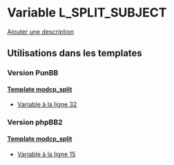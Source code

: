 # Variable L_SPLIT_SUBJECT
[Ajouter une description](https://fa-tvars.appspot.com/var/L_SPLIT_SUBJECT)

## Utilisations dans les templates

### Version PunBB

#### [Template modcp_split](punbb/modcp_split.md)
* [Variable &agrave; la ligne 32](../punbb/modcp_split.tpl#L32)

### Version phpBB2

#### [Template modcp_split](subsilver/modcp_split.md)
* [Variable &agrave; la ligne 15](../subsilver/modcp_split.tpl#L15)